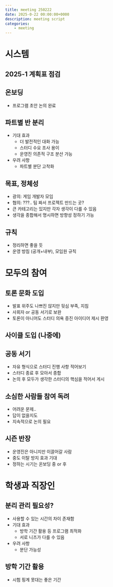 ```yaml
---
title: meeting 250222
date: 2025-0-22 00:00:00+0000
description: meeting script
categories:
    - meeting
---
```



# 시스템

## 2025-1 계획표 점검

## 온보딩
* 프로그램 초안 논의 완료

## 파트별 반 분리
* 기대 효과
  * 더 발전적인 대화 가능
  * 스터디 수요 조사 용이
  * 운영진 의존적 구조 분산 가능
* 우려 사항
  * 파트별 분단 고착화

## 목표, 정체성
* 광의: 게임 개발자 모임
* 협의: ???.. 팀 짜서 프로젝트 만드는 곳?
* 큰 카테고리는 있지만 각자 생각이 다를 수 있음
* 생각을 종합해서 명시하면 방향성 정하기 가능

## 규칙
* 정리하면 좋을 듯
* 운영 방침 (공개+내부), 모임원 규칙



# 모두의 참여

## 토론 문화 도입
* 발표 위주도 나쁘진 않지만 뒷심 부족, 지침
* 사회자 or 공동 서기로 보완
* 토론이 아니어도 스터디 의욕 증진 아이디어 제시 환영

## 사이클 도입 (나중에)

## 공동 서기
* 자유 형식으로 스터디 진행 사항 적어보기
* 스터디 종료 후 모아서 종합
* 논의 후 모두가 생각한 스터디의 핵심을 적어서 게시

## 소심한 사람들 참여 독려
* 어려운 문제..
* 답이 없을지도
* 지속적으로 논의 필요

## 시즌 반장
* 운영진은 아니지만 이끌어갈 사람
* 중도 이탈 방지 효과 기대
* 정하는 시기는 온보딩 중 or 후



# 학생과 직장인

## 분리 관리 필요성?
* 사용할 수 있는 시간의 차이 존재함
* 기대 효과
  * 방학 기간 활용 등 프로그램 최적화
  * 서로 니즈가 다를 수 있음
* 우려 사항
  * 분단 가능성

## 방학 기간 활용
* 시험 핑계 못대는 좋은 기간
